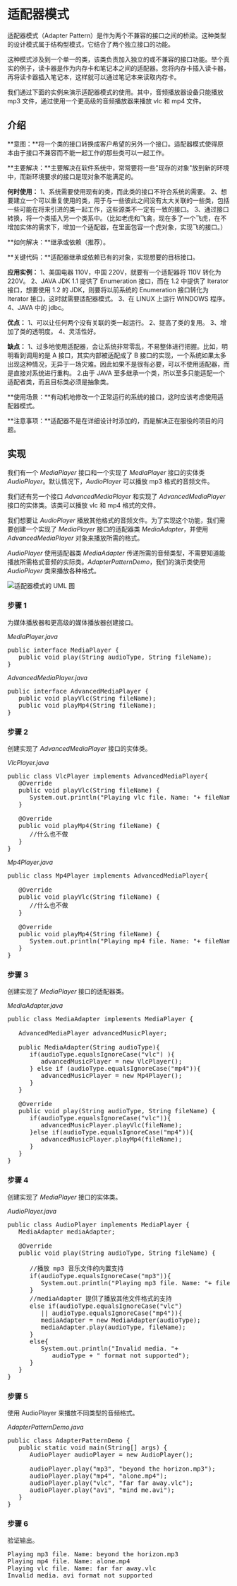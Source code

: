 
# 适配器模式

适配器模式（Adapter Pattern）是作为两个不兼容的接口之间的桥梁。这种类型的设计模式属于结构型模式，它结合了两个独立接口的功能。

这种模式涉及到一个单一的类，该类负责加入独立的或不兼容的接口功能。举个真实的例子，读卡器是作为内存卡和笔记本之间的适配器。您将内存卡插入读卡器，再将读卡器插入笔记本，这样就可以通过笔记本来读取内存卡。

我们通过下面的实例来演示适配器模式的使用。其中，音频播放器设备只能播放 mp3 文件，通过使用一个更高级的音频播放器来播放 vlc 和 mp4 文件。

## 介绍

**意图：**将一个类的接口转换成客户希望的另外一个接口。适配器模式使得原本由于接口不兼容而不能一起工作的那些类可以一起工作。

**主要解决：**主要解决在软件系统中，常常要将一些"现存的对象"放到新的环境中，而新环境要求的接口是现对象不能满足的。

**何时使用：** 1、系统需要使用现有的类，而此类的接口不符合系统的需要。 2、想要建立一个可以重复使用的类，用于与一些彼此之间没有太大关联的一些类，包括一些可能在将来引进的类一起工作，这些源类不一定有一致的接口。 3、通过接口转换，将一个类插入另一个类系中。（比如老虎和飞禽，现在多了一个飞虎，在不增加实体的需求下，增加一个适配器，在里面包容一个虎对象，实现飞的接口。）

**如何解决：**继承或依赖（推荐）。

**关键代码：**适配器继承或依赖已有的对象，实现想要的目标接口。

**应用实例：** 1、美国电器 110V，中国 220V，就要有一个适配器将 110V 转化为 220V。 2、JAVA JDK 1.1 提供了 Enumeration 接口，而在 1.2 中提供了 Iterator 接口，想要使用 1.2 的 JDK，则要将以前系统的 Enumeration 接口转化为 Iterator 接口，这时就需要适配器模式。 3、在 LINUX 上运行 WINDOWS 程序。 4、JAVA 中的 jdbc。

**优点：** 1、可以让任何两个没有关联的类一起运行。 2、提高了类的复用。 3、增加了类的透明度。 4、灵活性好。

**缺点：** 1、过多地使用适配器，会让系统非常零乱，不易整体进行把握。比如，明明看到调用的是 A 接口，其实内部被适配成了 B 接口的实现，一个系统如果太多出现这种情况，无异于一场灾难。因此如果不是很有必要，可以不使用适配器，而是直接对系统进行重构。 2.由于 JAVA 至多继承一个类，所以至多只能适配一个适配者类，而且目标类必须是抽象类。

**使用场景：**有动机地修改一个正常运行的系统的接口，这时应该考虑使用适配器模式。

**注意事项：**适配器不是在详细设计时添加的，而是解决正在服役的项目的问题。

## 实现

我们有一个 _MediaPlayer_ 接口和一个实现了 _MediaPlayer_ 接口的实体类 _AudioPlayer_。默认情况下，_AudioPlayer_ 可以播放 mp3 格式的音频文件。

我们还有另一个接口 _AdvancedMediaPlayer_ 和实现了 _AdvancedMediaPlayer_ 接口的实体类。该类可以播放 vlc 和 mp4 格式的文件。

我们想要让 _AudioPlayer_ 播放其他格式的音频文件。为了实现这个功能，我们需要创建一个实现了 _MediaPlayer_ 接口的适配器类 _MediaAdapter_，并使用 _AdvancedMediaPlayer_ 对象来播放所需的格式。

_AudioPlayer_ 使用适配器类 _MediaAdapter_ 传递所需的音频类型，不需要知道能播放所需格式音频的实际类。_AdapterPatternDemo_，我们的演示类使用 _AudioPlayer_ 类来播放各种格式。

![适配器模式的 UML 图](http://www.runoob.com/wp-content/uploads/2014/08/adapter_pattern_uml_diagram.jpg)

### 步骤 1

为媒体播放器和更高级的媒体播放器创建接口。

_MediaPlayer.java_

<pre class="prettyprint">public interface MediaPlayer {
   public void play(String audioType, String fileName);
}
</pre>

_AdvancedMediaPlayer.java_

<pre class="prettyprint">public interface AdvancedMediaPlayer {    
   public void playVlc(String fileName);
   public void playMp4(String fileName);
}
</pre>

### 步骤 2

创建实现了 _AdvancedMediaPlayer_ 接口的实体类。

_VlcPlayer.java_

<pre class="prettyprint">public class VlcPlayer implements AdvancedMediaPlayer{
   @Override
   public void playVlc(String fileName) {
      System.out.println("Playing vlc file. Name: "+ fileName);        
   }

   @Override
   public void playMp4(String fileName) {
      //什么也不做
   }
}
</pre>

_Mp4Player.java_

<pre class="prettyprint">public class Mp4Player implements AdvancedMediaPlayer{

   @Override
   public void playVlc(String fileName) {
      //什么也不做
   }

   @Override
   public void playMp4(String fileName) {
      System.out.println("Playing mp4 file. Name: "+ fileName);        
   }
}
</pre>

### 步骤 3

创建实现了 _MediaPlayer_ 接口的适配器类。

_MediaAdapter.java_

<pre class="prettyprint">public class MediaAdapter implements MediaPlayer {

   AdvancedMediaPlayer advancedMusicPlayer;

   public MediaAdapter(String audioType){
      if(audioType.equalsIgnoreCase("vlc") ){
         advancedMusicPlayer = new VlcPlayer();            
      } else if (audioType.equalsIgnoreCase("mp4")){
         advancedMusicPlayer = new Mp4Player();
      }    
   }

   @Override
   public void play(String audioType, String fileName) {
      if(audioType.equalsIgnoreCase("vlc")){
         advancedMusicPlayer.playVlc(fileName);
      }else if(audioType.equalsIgnoreCase("mp4")){
         advancedMusicPlayer.playMp4(fileName);
      }
   }
}
</pre>

### 步骤 4

创建实现了 _MediaPlayer_ 接口的实体类。

_AudioPlayer.java_

<pre class="prettyprint">public class AudioPlayer implements MediaPlayer {
   MediaAdapter mediaAdapter; 

   @Override
   public void play(String audioType, String fileName) {        

      //播放 mp3 音乐文件的内置支持
      if(audioType.equalsIgnoreCase("mp3")){
         System.out.println("Playing mp3 file. Name: "+ fileName);            
      } 
      //mediaAdapter 提供了播放其他文件格式的支持
      else if(audioType.equalsIgnoreCase("vlc") 
         || audioType.equalsIgnoreCase("mp4")){
         mediaAdapter = new MediaAdapter(audioType);
         mediaAdapter.play(audioType, fileName);
      }
      else{
         System.out.println("Invalid media. "+
            audioType + " format not supported");
      }
   }   
}
</pre>

### 步骤 5

使用 AudioPlayer 来播放不同类型的音频格式。

_AdapterPatternDemo.java_

<pre class="prettyprint">public class AdapterPatternDemo {
   public static void main(String[] args) {
      AudioPlayer audioPlayer = new AudioPlayer();

      audioPlayer.play("mp3", "beyond the horizon.mp3");
      audioPlayer.play("mp4", "alone.mp4");
      audioPlayer.play("vlc", "far far away.vlc");
      audioPlayer.play("avi", "mind me.avi");
   }
}
</pre>

### 步骤 6

验证输出。

<pre class="result prettyprint">Playing mp3 file. Name: beyond the horizon.mp3
Playing mp4 file. Name: alone.mp4
Playing vlc file. Name: far far away.vlc
Invalid media. avi format not supported
</pre>


